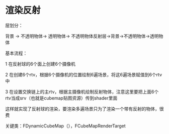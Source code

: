# 渲染反射

层划分：

背景 -> 不透明物体-> 透明物体-> 不透明物体反射层->背景->不透明物体->透明物体

基本流程：

1 在反射球的6个面上创建6个摄像机

2 在创建6个rtv，根据6个摄像机的位置绘制6遍场景，将这6遍场景赋值到6个rtv中

3 在设置交换链上的主rtv，根据主摄像机绘制反射物体，注意这里要把上面6个rtv当成srv（也就是cubemap贴图资源）传到shader里面

这样就实现了反射球的渲染，要渲染多遍场景只为了渲染一个带有反射的物体，很费

关键类：FDynamicCubeMap（），FCubeMapRenderTarget
